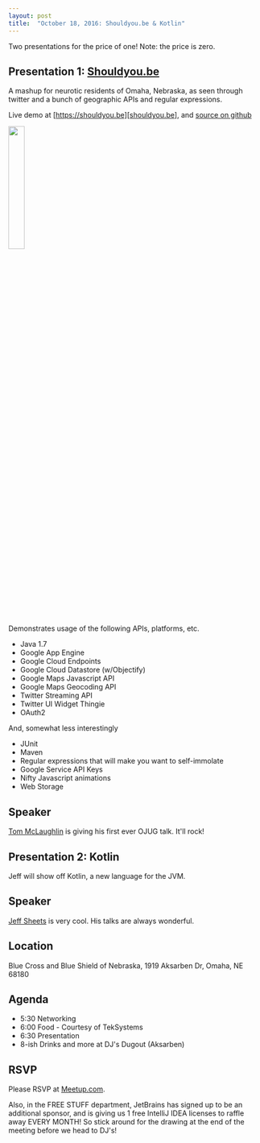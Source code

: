 ```yaml
---
layout: post
title:  "October 18, 2016: Shouldyou.be & Kotlin"
---
```


Two presentations for the price of one! Note: the price is zero.

## Presentation 1: [Shouldyou.be][shouldyou.be]

A mashup for neurotic residents of Omaha, Nebraska, as seen through twitter and a bunch of geographic APIs and regular expressions.

Live demo at [https://shouldyou.be][shouldyou.be], and [source on github](https://github.com/tmcoma/shouldyou.be)

<img src="https://raw.githubusercontent.com/tmcoma/shouldyou.be/master/docs/images/00-screenshot.png" style="width: 25%"/>

Demonstrates usage of the following APIs, platforms, etc.

* Java 1.7
* Google App Engine
* Google Cloud Endpoints
* Google Cloud Datastore (w/Objectify)
* Google Maps Javascript API
* Google Maps Geocoding API
* Twitter Streaming API
* Twitter UI Widget Thingie
* OAuth2

And, somewhat less interestingly

* JUnit
* Maven
* Regular expressions that will make you want to self-immolate
* Google Service API Keys
* Nifty Javascript animations
* Web Storage

## Speaker

[Tom McLaughlin](https://github.com/tmcoma) is giving his first ever OJUG talk. It'll rock!

## Presentation 2: Kotlin

Jeff will show off Kotlin, a new language for the JVM.

## Speaker

[Jeff Sheets](https://twitter.com/sheetsj) is very cool. His talks are always wonderful.

## Location

Blue Cross and Blue Shield of Nebraska, 1919 Aksarben Dr, Omaha, NE 68180

## Agenda
* 5:30 Networking
* 6:00 Food - Courtesy of TekSystems
* 6:30 Presentation
* 8-ish Drinks and more at DJ's Dugout (Aksarben)

## RSVP

Please RSVP at [Meetup.com](https://www.meetup.com/omahajava/events/234752170/).

Also, in the FREE STUFF department, JetBrains has signed up to be an additional sponsor, and is giving us 1 free IntelliJ IDEA licenses to raffle away EVERY MONTH! So stick around for the drawing at the end of the meeting before we head to DJ's!

[shouldyou.be]: https://shouldyou.be/
[meetup]: https://www.meetup.com/omahajava/events/234752170/



